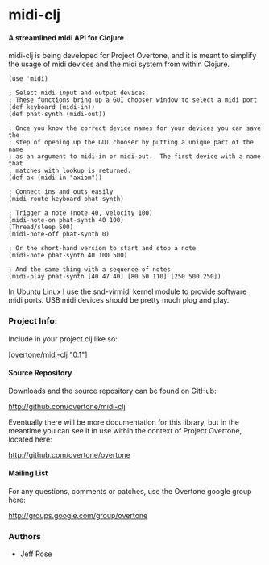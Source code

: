   midi-clj
==============

#### A streamlined midi API for Clojure

midi-clj is being developed for Project Overtone, and it is meant to simplify
the usage of midi devices and the midi system from within Clojure.

    (use 'midi)

    ; Select midi input and output devices
    ; These functions bring up a GUI chooser window to select a midi port
    (def keyboard (midi-in))
    (def phat-synth (midi-out))

    ; Once you know the correct device names for your devices you can save the
    ; step of opening up the GUI chooser by putting a unique part of the name
    ; as an argument to midi-in or midi-out.  The first device with a name that
    ; matches with lookup is returned.
    (def ax (midi-in "axiom"))

    ; Connect ins and outs easily
    (midi-route keyboard phat-synth)

    ; Trigger a note (note 40, velocity 100)
    (midi-note-on phat-synth 40 100)
    (Thread/sleep 500)
    (midi-note-off phat-synth 0)

    ; Or the short-hand version to start and stop a note
    (midi-note phat-synth 40 100 500)

    ; And the same thing with a sequence of notes
    (midi-play phat-synth [40 47 40] [80 50 110] [250 500 250])

In Ubuntu Linux I use the snd-virmidi kernel module to provide software midi
ports.  USB midi devices should be pretty much plug and play.


### Project Info:

Include in your project.clj like so:

  [overtone/midi-clj "0.1"]

#### Source Repository
Downloads and the source repository can be found on GitHub:

  http://github.com/overtone/midi-clj

Eventually there will be more documentation for this library, but in the
meantime you can see it in use within the context of Project Overtone, located
here:

  http://github.com/overtone/overtone

#### Mailing List

For any questions, comments or patches, use the Overtone google group here:

http://groups.google.com/group/overtone

### Authors

* Jeff Rose

